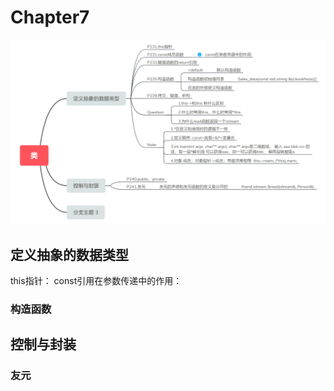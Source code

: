 # Chapter7
![思维导图](_v_images/_思维导图_1527584890_1223.png)

## 定义抽象的数据类型
this指针：
const引用在参数传递中的作用：
### 构造函数

## 控制与封装
### 友元
